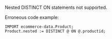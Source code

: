Nested DISTINCT ON statements not supported.

Erroneous code example:
```
IMPORT ecommerce-data.Product;
Product.nested := DISTINCT @ ON @.productid;
```